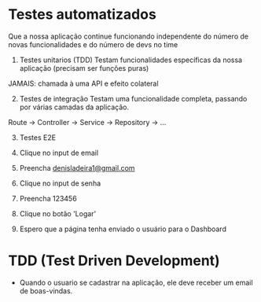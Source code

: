 # Testes automatizados
Que a nossa aplicação continue funcionando independente do número de novas
funcionalidades e do número de devs no time

  1. Testes unitarios (TDD)
  Testam funcionalidades específicas da nossa aplicação (precisam ser funções puras)

  JAMAIS: chamada à uma API e efeito colateral

  2. Testes de integração
  Testam uma funcionalidade completa, passando por várias camadas da aplicação.

  Route -> Controller -> Service -> Repository -> ...

  3. Testes E2E

  1. Clique no input de email
  2. Preencha denisladeira1@gmail.com
  3. Clique no input de senha
  4. Preencha 123456
  5. Clique no botão 'Logar'
  6. Espero que a página tenha enviado o usuário para o Dashboard

# TDD (Test Driven Development)

- Quando o usuario se cadastrar na aplicação, ele deve receber um email de boas-vindas.
